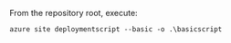 From the repository root, execute:

```dos
azure site deploymentscript --basic -o .\basicscript
```
